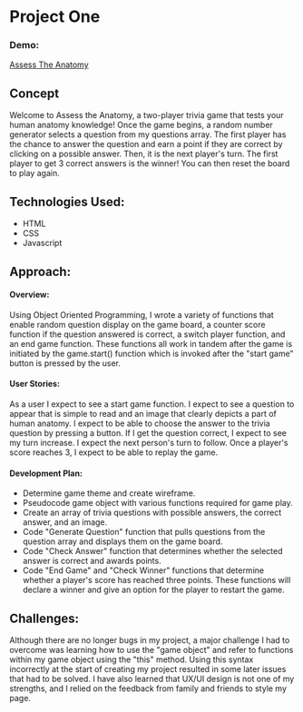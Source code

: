 # Project One

### Demo:
[Assess The Anatomy](https://taylorschmidt.github.io/Assess-the-Anatomy-Game/)

## Concept
Welcome to Assess the Anatomy, a two-player trivia game that tests your human anatomy knowledge!
Once the game begins, a random number generator selects a question from my questions array. The first player has the chance to answer the question and earn a point if they are correct by clicking on a possible answer. Then, it is the next player's turn. The first player to get 3 correct answers is the winner! You can then reset the board to play again.

## Technologies Used:
* HTML
* CSS
* Javascript

## Approach: 

#### Overview:
Using Object Oriented Programming, I wrote a variety of functions that enable random question display on the game board, a counter score function if the question answered is correct, a switch player function, and an end game function. These functions all work in tandem after the game is initiated by the game.start() function which is invoked after the "start game" button is pressed by the user.

#### User Stories:
As a user I expect to see a start game function. I expect to see a question to appear that is simple to read and an image that clearly depicts a part of human anatomy. I expect to be able to choose the answer to the trivia question by pressing a button. If I get the question correct, I expect to see my turn increase. I expect the next person's turn to follow. Once a player's score reaches 3, I expect to be able to replay the game.


#### Development Plan:
* Determine game theme and create wireframe.
* Pseudocode game object with various functions required for game play.
* Create an array of trivia questions with possible answers, the correct answer, and an image.
* Code "Generate Question" function that pulls questions from the question array and displays them on the game board.
* Code "Check Answer" function that determines whether the selected answer is correct and awards points.
* Code "End Game" and "Check Winner" functions that determine whether a player's score has reached three points. These functions will declare a winner and give an option for the player to restart the game.

## Challenges:
Although there are no longer bugs in my project, a major challenge I had to overcome was learning how to use the "game object" and refer to functions within my game object using the "this" method. Using this syntax incorrectly at the start of creating my project resulted in some later issues that had to be solved. I have also learned that UX/UI design is not one of my strengths, and I relied on the feedback from family and friends to style my page.
